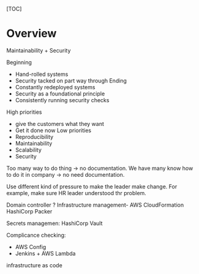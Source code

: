 [TOC]

# Overview
Maintainability + Security

Beginning
- Hand-rolled systems
- Security tacked on part way through
Ending
- Constantly redeployed systems
- Security as a foundational principle
- Consistently running security checks

High priorities
- give the customers what they want
- Get it done now
Low priorities
- Reproducibility
- Maintainability
- Scalability
- Security

Too many way to do thing -> no documentation. We have many know how to do it in company -> no need documentation.

Use different kind of pressure to make the leader make change. For example, make sure HR leader understood thr problem.

Domain controller ?
Infrastructure management- AWS CloudFormation
HashiCorp Packer


Secrets managemen: HashiCorp Vault

Complicance checking:
- AWS Config
- Jenkins + AWS Lambda

infrastructure as code

